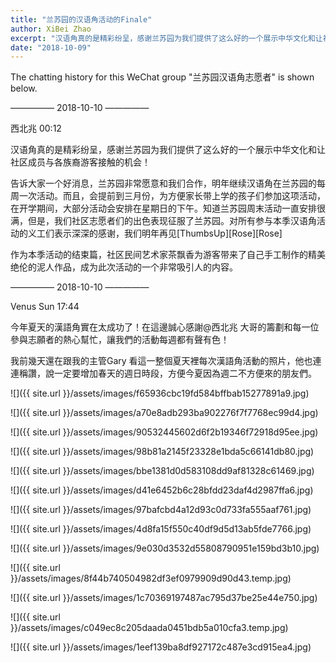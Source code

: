 ```yaml
---
title: "兰苏园的汉语角活动的Finale"
author: XiBei Zhao
excerpt: "汉语角真的是精彩纷呈，感谢兰苏园为我们提供了这么好的一个展示中华文化和让社区成员与各族裔游客接触的机会！告诉大家一个好消息，兰苏园非常愿意和我们合作，明年继续汉语角在兰苏园的每周一次活动。而且，会提前到三月份，为方便家长带上学的孩子们参加这项活动，在开学期间，大部分活动会安排在星期日的下午。对所有参与本季汉语角活动的义工们表示深深的感谢，我们明年再见"
date: "2018-10-09"
---
```


The chatting history for this WeChat group "兰苏园汉语角志愿者" is shown below.

—————  2018-10-10  —————

西北兆  00:12

汉语角真的是精彩纷呈，感谢兰苏园为我们提供了这么好的一个展示中华文化和让社区成员与各族裔游客接触的机会！

告诉大家一个好消息，兰苏园非常愿意和我们合作，明年继续汉语角在兰苏园的每周一次活动。而且，会提前到三月份，为方便家长带上学的孩子们参加这项活动，在开学期间，大部分活动会安排在星期日的下午。知道兰苏园周末活动一直安排很满，但是，我们社区志愿者们的出色表现征服了兰苏园。对所有参与本季汉语角活动的义工们表示深深的感谢，我们明年再见[ThumbsUp][Rose][Rose]

作为本季活动的结束篇，社区民间艺术家茶飘香为游客带来了自己手工制作的精美绝伦的泥人作品，成为此次活动的一个非常吸引人的内容。

—————  2018-10-10  —————

Venus Sun  17:44

今年夏天的漢語角實在太成功了！在這邊誠心感謝@西北兆 大哥的籌劃和每一位參與志願者的熱心幫忙，讓我們的活動每週都有聲有色！

我前幾天還在跟我的主管Gary 看這一整個夏天裡每次漢語角活動的照片，他也連連稱讚，說一定要增加春天的週日時段，方便今夏因為週二不方便來的朋友們。

![]({{ site.url }}/assets/images/f65936cbc19fd584bffbab15277891a9.jpg)

![]({{ site.url }}/assets/images/a70e8adb293ba902276f7f7768ec99d4.jpg)

![]({{ site.url }}/assets/images/90532445602d6f2b19346f72918d95ee.jpg)

![]({{ site.url }}/assets/images/98b81a2145f23328e1bda5c66141db80.jpg)

![]({{ site.url }}/assets/images/bbe1381d0d583108dd9af81328c61469.jpg)

![]({{ site.url }}/assets/images/d41e6452b6c28bfdd23daf4d2987ffa6.jpg)

![]({{ site.url }}/assets/images/97bafcbd4a12d93c0d733fa555aaf761.jpg)

![]({{ site.url }}/assets/images/4d8fa15f550c40df9d5d13ab5fde7766.jpg)

![]({{ site.url }}/assets/images/9e030d3532d55808790951e159bd3b10.jpg)

![]({{ site.url }}/assets/images/8f44b740504982df3ef0979909d90d43.temp.jpg)

![]({{ site.url }}/assets/images/1c70369197487ac795d37be25e44e750.jpg)

![]({{ site.url }}/assets/images/c049ec8c205daada0451bdb5a010cfa3.temp.jpg)

![]({{ site.url }}/assets/images/1eef139ba8df927172c487e3cd915ea4.jpg)
